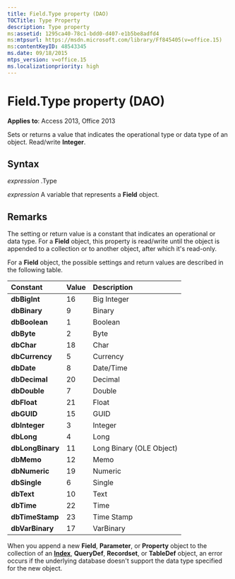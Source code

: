 ```yaml
---
title: Field.Type property (DAO)
TOCTitle: Type Property
description: Type property
ms:assetid: 1295ca40-78c1-bdd0-d407-e1b5be8adfd4
ms:mtpsurl: https://msdn.microsoft.com/library/Ff845405(v=office.15)
ms:contentKeyID: 48543345
ms.date: 09/18/2015
mtps_version: v=office.15
ms.localizationpriority: high
---
```


# Field.Type property (DAO)


**Applies to**: Access 2013, Office 2013

Sets or returns a value that indicates the operational type or data type of an object. Read/write **Integer**.

## Syntax

*expression* .Type

*expression* A variable that represents a **Field** object.

## Remarks

The setting or return value is a constant that indicates an operational or data type. For a **Field** object, this property is read/write until the object is appended to a collection or to another object, after which it's read-only.

For a **Field** object, the possible settings and return values are described in the following table.

|**Constant**|**Value**|**Description**|
|:----------|:----------|:----------|
|**dbBigInt**|16|Big Integer|
|**dbBinary**|9|Binary|
|**dbBoolean**|1|Boolean|
|**dbByte**|2|Byte|
|**dbChar**|18|Char|
|**dbCurrency**|5|Currency|
|**dbDate**|8|Date/Time|
|**dbDecimal**|20|Decimal|
|**dbDouble**|7|Double|
|**dbFloat**|21|Float|
|**dbGUID**|15|GUID|
|**dbInteger**|3|Integer|
|**dbLong**|4|Long|
|**dbLongBinary**|11|Long Binary (OLE Object)|
|**dbMemo**|12|Memo|
|**dbNumeric**|19|Numeric|
|**dbSingle**|6|Single|
|**dbText**|10|Text|
|**dbTime**|22|Time|
|**dbTimeStamp**|23|Time Stamp|
|**dbVarBinary**|17|VarBinary|

When you append a new **Field**, **Parameter**, or **Property** object to the collection of an **[Index](index-object-dao.md)**, **QueryDef**, **Recordset**, or **TableDef** object, an error occurs if the underlying database doesn't support the data type specified for the new object.
